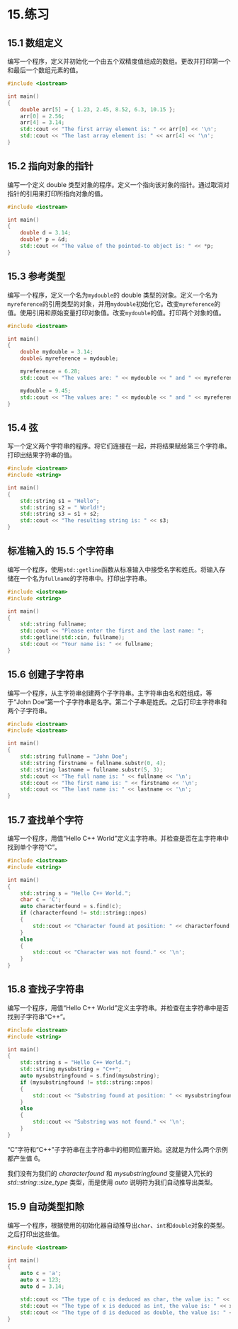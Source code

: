 # 15.练习

## 15.1 数组定义

编写一个程序，定义并初始化一个由五个双精度值组成的数组。更改并打印第一个和最后一个数组元素的值。

```cpp
#include <iostream>

int main()
{
    double arr[5] = { 1.23, 2.45, 8.52, 6.3, 10.15 };
    arr[0] = 2.56;
    arr[4] = 3.14;
    std::cout << "The first array element is: " << arr[0] << '\n';
    std::cout << "The last array element is: " << arr[4] << '\n';
}

```

## 15.2 指向对象的指针

编写一个定义 double 类型对象的程序。定义一个指向该对象的指针。通过取消对指针的引用来打印所指向对象的值。

```cpp
#include <iostream>

int main()
{
    double d = 3.14;
    double* p = &d;
    std::cout << "The value of the pointed-to object is: " << *p;
}

```

## 15.3 参考类型

编写一个程序，定义一个名为`mydouble`的 double 类型的对象。定义一个名为`myreference`的引用类型的对象，并用`mydouble`初始化它。改变`myreference`的值。使用引用和原始变量打印对象值。改变`mydouble`的值。打印两个对象的值。

```cpp
#include <iostream>

int main()
{
    double mydouble = 3.14;
    double& myreference = mydouble;

    myreference = 6.28;
    std::cout << "The values are: " << mydouble << " and " << myreference << '\n';

    mydouble = 9.45;
    std::cout << "The values are: " << mydouble << " and " << myreference << '\n';
}

```

## 15.4 弦

写一个定义两个字符串的程序。将它们连接在一起，并将结果赋给第三个字符串。打印出结果字符串的值。

```cpp
#include <iostream>
#include <string>

int main()
{
    std::string s1 = "Hello";
    std::string s2 = " World!";
    std::string s3 = s1 + s2;
    std::cout << "The resulting string is: " << s3;
}

```

## 标准输入的 15.5 个字符串

编写一个程序，使用`std::getline`函数从标准输入中接受名字和姓氏。将输入存储在一个名为`fullname`的字符串中。打印出字符串。

```cpp
#include <iostream>
#include <string>

int main()
{
    std::string fullname;
    std::cout << "Please enter the first and the last name: ";
    std::getline(std::cin, fullname);
    std::cout << "Your name is: " << fullname;
}

```

## 15.6 创建子字符串

编写一个程序，从主字符串创建两个子字符串。主字符串由名和姓组成，等于“John Doe”第一个子字符串是名字。第二个子串是姓氏。之后打印主字符串和两个子字符串。

```cpp
#include <iostream>
#include <iostream>

int main()
{
    std::string fullname = "John Doe";
    std::string firstname = fullname.substr(0, 4);
    std::string lastname = fullname.substr(5, 3);
    std::cout << "The full name is: " << fullname << '\n';
    std::cout << "The first name is: " << firstname << '\n';
    std::cout << "The last name is: " << lastname << '\n';
}

```

## 15.7 查找单个字符

编写一个程序，用值“Hello C++ World”定义主字符串。并检查是否在主字符串中找到单个字符“C”。

```cpp
#include <iostream>
#include <string>

int main()
{
    std::string s = "Hello C++ World.";
    char c = 'C';
    auto characterfound = s.find(c);
    if (characterfound != std::string::npos)
    {
        std::cout << "Character found at position: " << characterfound << '\n';
    }
    else
    {
        std::cout << "Character was not found." << '\n';
    }
}

```

## 15.8 查找子字符串

编写一个程序，用值“Hello C++ World”定义主字符串。并检查在主字符串中是否找到子字符串“C++”。

```cpp
#include <iostream>
#include <string>

int main()
{
    std::string s = "Hello C++ World.";
    std::string mysubstring = "C++";
    auto mysubstringfound = s.find(mysubstring);
    if (mysubstringfound != std::string::npos)
    {
        std::cout << "Substring found at position: " << mysubstringfound << '\n';
    }
    else
    {
        std::cout << "Substring was not found." << '\n';
    }
}

```

“C”字符和“C++”子字符串在主字符串中的相同位置开始。这就是为什么两个示例都产生值 6。

我们没有为我们的 *characterfound* 和 *mysubstringfound* 变量键入冗长的 *std::string::size_type* 类型，而是使用 *auto* 说明符为我们自动推导出类型。

## 15.9 自动类型扣除

编写一个程序，根据使用的初始化器自动推导出`char`、`int`和`double`对象的类型。之后打印出这些值。

```cpp
#include <iostream>

int main()
{
    auto c = 'a';
    auto x = 123;
    auto d = 3.14;

    std::cout << "The type of c is deduced as char, the value is: " << c << '\n';
    std::cout << "The type of x is deduced as int, the value is: " << x << '\n';
    std::cout << "The type of d is deduced as double, the value is: " << d << '\n';
}

```